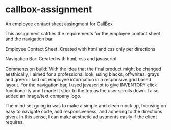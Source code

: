 # callbox-assignment

An employee contact sheet assingment for CallBox

This assignment satifies the requirements for the employee contact sheet and the navigation bar

Employee Contact Sheet:
Created with html and css only per directions

Navigation Bar:
Created with html, css and javascript

Comments on build:
With the idea that the final product might be changed aesthically, I aimed for a professional look, using blacks, offwhites, grays and green. I laid out employee information in a responsive grid based layout. For the navigation bar, I used javascript to give INVENTORY click functionality and I made it stick to the top as the user scrolls down. I also added an image/text company logo. 

The mind set going in was to make a simple and clean mock up, focusing on easy to navigate code, add responsiveness, and adhering to the directions given. In this sense, I can make aesthetic adjustments easily if the client requires.
